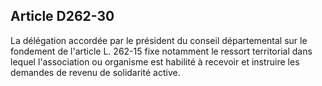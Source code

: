 ## Article D262-30

La délégation accordée par le président du conseil départemental sur le fondement de l'article L. 262-15 fixe
notamment le ressort territorial dans lequel l'association ou organisme est habilité à recevoir et instruire les
demandes de revenu de solidarité active.

